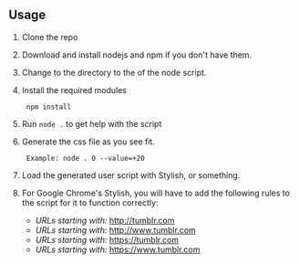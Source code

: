 Usage
-----

1. Clone the repo
2. Download and install nodejs and npm if you don't have them.
3. Change to the directory to the of the node script.
4. Install the required modules
        
		npm install
		
5. Run `node .` to get help with the script
6. Generate the css file as you see fit.

        Example: node . 0 --value=+20
	
7. Load the generated user script with Stylish, or something.
8. For Google Chrome's Stylish, you will have to add the following rules to the script for it to function correctly:
    * *URLs starting with:* http://tumblr.com
	* *URLs starting with:* http://www.tumblr.com
	* *URLs starting with:* https://tumblr.com
	* *URLs starting with:* https://www.tumblr.com